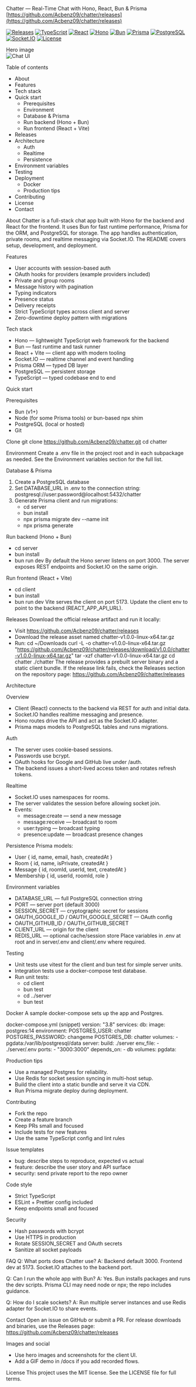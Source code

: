 Chatter — Real-Time Chat with Hono, React, Bun & Prisma
[https://github.com/Acbenz09/chatter/releases](https://github.com/Acbenz09/chatter/releases)

[![Releases](https://img.shields.io/badge/Releases-v1.0.0-blue?logo=github)](https://github.com/Acbenz09/chatter/releases) [![TypeScript](https://img.shields.io/badge/TypeScript-4.9-blue?logo=typescript)](https://www.typescriptlang.org/) [![React](https://img.shields.io/badge/React-18.2.0-blue?logo=react)](https://reactjs.org/) [![Hono](https://img.shields.io/badge/Hono-0.27-2b2b2b)](https://github.com/honojs/hono) [![Bun](https://img.shields.io/badge/Bun-1.0-ffcc00?logo=bun)](https://bun.sh/) [![Prisma](https://img.shields.io/badge/Prisma-4.8-2b6cb0?logo=prisma)](https://www.prisma.io/) [![PostgreSQL](https://img.shields.io/badge/Postgres-14-336791?logo=postgresql)](https://www.postgresql.org/) [![Socket.IO](https://img.shields.io/badge/Socket.IO-4.6-010101?logo=socket.io)](https://socket.io/) [![License](https://img.shields.io/badge/License-MIT-green)](LICENSE)

Hero image  
![Chat UI](https://images.unsplash.com/photo-1555066931-4365d14bab8c?auto=format&fit=crop&w=1500&q=80)

Table of contents
- About
- Features
- Tech stack
- Quick start
  - Prerequisites
  - Environment
  - Database & Prisma
  - Run backend (Hono + Bun)
  - Run frontend (React + Vite)
- Releases
- Architecture
  - Auth
  - Realtime
  - Persistence
- Environment variables
- Testing
- Deployment
  - Docker
  - Production tips
- Contributing
- License
- Contact

About
Chatter is a full-stack chat app built with Hono for the backend and React for the frontend. It uses Bun for fast runtime performance, Prisma for the ORM, and PostgreSQL for storage. The app handles authentication, private rooms, and realtime messaging via Socket.IO. The README covers setup, development, and deployment.

Features
- User accounts with session-based auth
- OAuth hooks for providers (example providers included)
- Private and group rooms
- Message history with pagination
- Typing indicators
- Presence status
- Delivery receipts
- Strict TypeScript types across client and server
- Zero-downtime deploy pattern with migrations

Tech stack
- Hono — lightweight TypeScript web framework for the backend
- Bun — fast runtime and task runner
- React + Vite — client app with modern tooling
- Socket.IO — realtime channel and event handling
- Prisma ORM — typed DB layer
- PostgreSQL — persistent storage
- TypeScript — typed codebase end to end

Quick start

Prerequisites
- Bun (v1+)
- Node (for some Prisma tools) or bun-based npx shim
- PostgreSQL (local or hosted)
- Git

Clone
git clone https://github.com/Acbenz09/chatter.git
cd chatter

Environment
Create a .env file in the project root and in each subpackage as needed. See the Environment variables section for the full list.

Database & Prisma
1. Create a PostgreSQL database
2. Set DATABASE_URL in .env to the connection string:
   postgresql://user:password@localhost:5432/chatter
3. Generate Prisma client and run migrations:
   - cd server
   - bun install
   - npx prisma migrate dev --name init
   - npx prisma generate

Run backend (Hono + Bun)
- cd server
- bun install
- bun run dev
By default the Hono server listens on port 3000. The server exposes REST endpoints and Socket.IO on the same origin.

Run frontend (React + Vite)
- cd client
- bun install
- bun run dev
Vite serves the client on port 5173. Update the client env to point to the backend (REACT_APP_API_URL).

Releases
Download the official release artifact and run it locally:
- Visit https://github.com/Acbenz09/chatter/releases
- Download the release asset named chatter-v1.0.0-linux-x64.tar.gz
- Run:
  cd ~/Downloads
  curl -L -o chatter-v1.0.0-linux-x64.tar.gz "https://github.com/Acbenz09/chatter/releases/download/v1.0.0/chatter-v1.0.0-linux-x64.tar.gz"
  tar -xzf chatter-v1.0.0-linux-x64.tar.gz
  cd chatter
  ./chatter
The release provides a prebuilt server binary and a static client bundle. If the release link fails, check the Releases section on the repository page: https://github.com/Acbenz09/chatter/releases

Architecture

Overview
- Client (React) connects to the backend via REST for auth and initial data.
- Socket.IO handles realtime messaging and presence.
- Hono routes drive the API and act as the Socket.IO adapter.
- Prisma maps models to PostgreSQL tables and runs migrations.

Auth
- The server uses cookie-based sessions.
- Passwords use bcrypt.
- OAuth hooks for Google and GitHub live under /auth.
- The backend issues a short-lived access token and rotates refresh tokens.

Realtime
- Socket.IO uses namespaces for rooms.
- The server validates the session before allowing socket join.
- Events:
  - message:create — send a new message
  - message:receive — broadcast to room
  - user:typing — broadcast typing
  - presence:update — broadcast presence changes

Persistence
Prisma models:
- User { id, name, email, hash, createdAt }
- Room { id, name, isPrivate, createdAt }
- Message { id, roomId, userId, text, createdAt }
- Membership { id, userId, roomId, role }

Environment variables
- DATABASE_URL — full PostgreSQL connection string
- PORT — server port (default 3000)
- SESSION_SECRET — cryptographic secret for sessions
- OAUTH_GOOGLE_ID / OAUTH_GOOGLE_SECRET — OAuth config
- OAUTH_GITHUB_ID / OAUTH_GITHUB_SECRET
- CLIENT_URL — origin for the client
- REDIS_URL — optional cache/session store
Place variables in .env at root and in server/.env and client/.env where required.

Testing
- Unit tests use vitest for the client and bun test for simple server units.
- Integration tests use a docker-compose test database.
- Run unit tests:
  - cd client
  - bun test
  - cd ../server
  - bun test

Docker
A sample docker-compose sets up the app and Postgres.

docker-compose.yml (snippet)
version: "3.8"
services:
  db:
    image: postgres:14
    environment:
      POSTGRES_USER: chatter
      POSTGRES_PASSWORD: changeme
      POSTGRES_DB: chatter
    volumes:
      - pgdata:/var/lib/postgresql/data
  server:
    build: ./server
    env_file:
      - ./server/.env
    ports:
      - "3000:3000"
    depends_on:
      - db
volumes:
  pgdata:

Production tips
- Use a managed Postgres for reliability.
- Use Redis for socket session syncing in multi-host setup.
- Build the client into a static bundle and serve it via CDN.
- Run Prisma migrate deploy during deployment.

Contributing
- Fork the repo
- Create a feature branch
- Keep PRs small and focused
- Include tests for new features
- Use the same TypeScript config and lint rules

Issue templates
- bug: describe steps to reproduce, expected vs actual
- feature: describe the user story and API surface
- security: send private report to the repo owner

Code style
- Strict TypeScript
- ESLint + Prettier config included
- Keep endpoints small and focused

Security
- Hash passwords with bcrypt
- Use HTTPS in production
- Rotate SESSION_SECRET and OAuth secrets
- Sanitize all socket payloads

FAQ
Q: What ports does Chatter use?
A: Backend default 3000. Frontend dev at 5173. Socket.IO attaches to the backend port.

Q: Can I run the whole app with Bun?
A: Yes. Bun installs packages and runs the dev scripts. Prisma CLI may need node or npx; the repo includes guidance.

Q: How do I scale sockets?
A: Run multiple server instances and use Redis adapter for Socket.IO to share events.

Contact
Open an issue on GitHub or submit a PR. For release downloads and binaries, use the Releases page: https://github.com/Acbenz09/chatter/releases

Images and social
- Use hero images and screenshots for the client UI.
- Add a GIF demo in /docs if you add recorded flows.

License
This project uses the MIT license. See the LICENSE file for full terms.